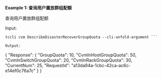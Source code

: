 **Example 1: 查询用户置放群组配额**

查询用户置放群组配额

Input: 

```
tccli cvm DescribeDisasterRecoverGroupQuota --cli-unfold-argument ```

Output: 
```
{
    "Response": {
        "GroupQuota": 10,
        "CvmInHostGroupQuota": 50,
        "CvmInSwitchGroupQuota": 20,
        "CvmInRackGroupQuota": 30,
        "CurrentNum": 25,
        "RequestId": "a13da94a-1cbc-42ca-ac6c-e14ef0c76a7c"
    }
}
```

